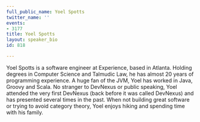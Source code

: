 ```yaml
---
full_public_name: Yoel Spotts
twitter_name: ''
events:
- 3177
title: Yoel Spotts
layout: speaker_bio
id: 818

---
```

Yoel Spotts is a software engineer at Experience, based in Atlanta. Holding degrees in Computer Science and Talmudic Law, he has almost 20 years of programming experience. A huge fan of the JVM, Yoel has worked in Java, Groovy and Scala. No stranger to DevNexus or public speaking, Yoel attended the very first DevNexus (back before it was called DevNexus) and has presented several times in the past. When not building great software or trying to avoid category theory, Yoel enjoys hiking and spending time with his family.